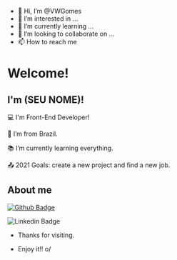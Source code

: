 - 👋 Hi, I’m @VWGomes
- 👀 I’m interested in ...
- 🌱 I’m currently learning ...
- 💞️ I’m looking to collaborate on ...
- 📫 How to reach me 
 # Welcome!

 

## I'm (SEU NOME)!

 

:computer: I'm Front-End Developer!

:house_with_garden: I’m from Brazil.

:books: I’m currently learning everything.

:outbox_tray: 2021 Goals: create a new project and find a new job.

 

## About me

[![Github Badge](https://images.sftcdn.net/images/t_app-logo-l,f_auto/p/94e49839-f272-4ff7-b5cb-08ed44d94829/4115365846/qtext-QText-logo.webp)](https://github.com/VWGomes)

![Linkedin Badge](https://cookingforbachelors.tv/images/icon_linkdein.png)



- Thanks for visiting.

- Enjoy it!! o/


<!---
VWGomes/VWGomes is a ✨ special ✨ repository because its `README.md` (this file) appears on your GitHub profile.
You can click the Preview link to take a look at your changes.
--->
